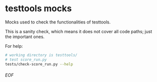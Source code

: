 # testtools mocks

Mocks used to check the functionalities of testtools.

This is a sanity check, which means it does not cover all code paths; just the important ones.

For help:
```sh
# working directory is testtools/
# test score_run.py
tests/check-score_run.py --help
```

###### EOF